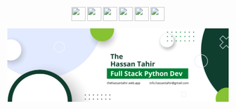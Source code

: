 <!-- <h3 align="center">Connect With Me 👇 </h3> -->
<p align="center">
	<a href="https://www.dev.to/thehassantahir" target="_blank" rel="noreferrer"><img src="https://raw.githubusercontent.com/danielcranney/readme-generator/main/public/icons/socials/devdotto.svg" width="32" height="32" /></a>
	<a href="https://www.dribbble.com/thehassantahir" target="_blank" rel="noreferrer"><img src="https://raw.githubusercontent.com/danielcranney/readme-generator/main/public/icons/socials/dribbble.svg" width="32" height="32" /></a>
  <a href="https://www.codepen.io/thehassantahir" target="_blank" rel="noreferrer"><img src="https://raw.githubusercontent.com/danielcranney/readme-generator/main/public/icons/socials/codepen.svg" width="32" height="32" /></a>
	<a href="http://www.instagram.com/thehassantahir" target="_blank" rel="noreferrer"><img src="https://raw.githubusercontent.com/danielcranney/readme-generator/main/public/icons/socials/instagram.svg" width="32" height="32" /></a>
	<a href="https://www.stackoverflow.com/users/thehassantahir" target="_blank" rel="noreferrer"><img src="https://raw.githubusercontent.com/danielcranney/readme-generator/main/public/icons/socials/stackoverflow.svg" width="32" height="32" /></a>
	<a href="https://www.twitter.com/thehassantahir" target="_blank" rel="noreferrer"><img src="https://raw.githubusercontent.com/danielcranney/readme-generator/main/public/icons/socials/twitter.svg" width="32" height="32" /></a>
</p>
<p align="center">
	<a href="https://thehassantahir.github.io" target="_blank"><img src="https://github.com/thehassantahir/thehassantahir/blob/main/github-banner.png"></a>
</p>

